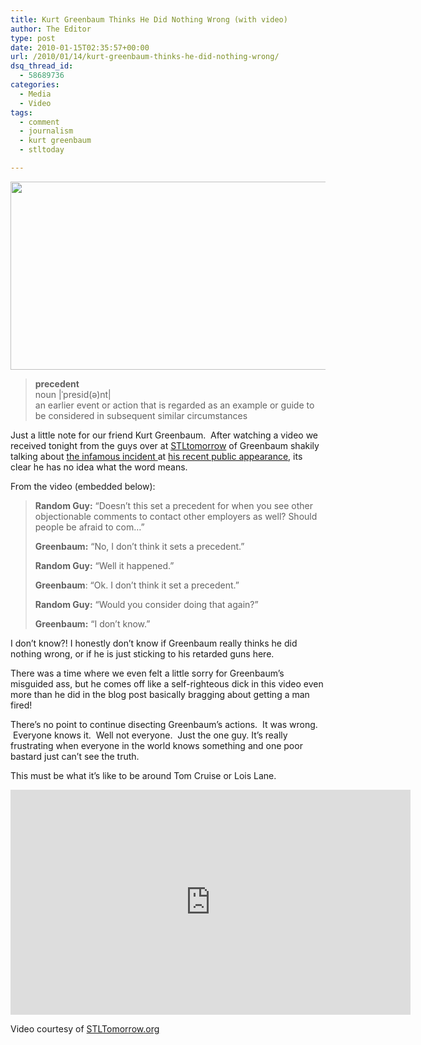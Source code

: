 ```yaml
---
title: Kurt Greenbaum Thinks He Did Nothing Wrong (with video)
author: The Editor
type: post
date: 2010-01-15T02:35:57+00:00
url: /2010/01/14/kurt-greenbaum-thinks-he-did-nothing-wrong/
dsq_thread_id:
  - 58689736
categories:
  - Media
  - Video
tags:
  - comment
  - journalism
  - kurt greenbaum
  - stltoday

---
```

[<img class="aligncenter size-full wp-image-2897" title="greenbaum_talk" src="http://punchingkitty.com/wp-content/uploads/2010/01/greenbaum_talk.jpg" alt="" width="600" height="301" srcset="http://media.punchingkitty.com/wordpress/2010/01/greenbaum_talk.jpg 600w, http://media.punchingkitty.com/wordpress/2010/01/greenbaum_talk-300x150.jpg 300w" sizes="(max-width: 600px) 100vw, 600px" />][1]

> <div id="_mcePaste">
>   <strong>precedent</strong>
> </div>
> 
> <div id="_mcePaste">
>   noun |ˈpresid(ə)nt|
> </div>
> 
> <div id="_mcePaste">
>   an earlier event or action that is regarded as an example or guide to be considered in subsequent similar circumstances
> </div>

Just a little note for our friend Kurt Greenbaum.  After watching a video we received tonight from the guys over at <a href="http://stltomorrow.org/" target="_blank">STLtomorrow</a> of Greenbaum shakily talking about <a href="http://punchingkitty.com/2009/11/19/the-post-dispatchs-social-media-guy-tattles-on-naughty-commenter-craps-on-privacy-policy/" target="_blank">the infamous incident </a>at <a href="http://punchingkitty.com/2010/01/12/greenbaum-to-giving-tips-about-how-to-handle-new-media/" target="_blank">his recent public appearance</a>, its clear he has no idea what the word means.

From the video (embedded below):

> **Random Guy:** &#8220;Doesn&#8217;t this set a precedent for when you see other objectionable comments to contact other employers as well? Should people be afraid to com&#8230;&#8221;
> 
> **Greenbaum:** &#8220;No, I don&#8217;t think it sets a precedent.&#8221;
> 
> **Random Guy:** &#8220;Well it happened.&#8221;
> 
> **Greenbaum**: &#8220;Ok. I don&#8217;t think it set a precedent.&#8221;
> 
> **Random Guy:** &#8220;Would you consider doing that again?&#8221;
> 
> **Greenbaum:** &#8220;I don&#8217;t know.&#8221;

I don&#8217;t know?! I honestly don&#8217;t know if Greenbaum really thinks he did nothing wrong, or if he is just sticking to his retarded guns here.

There was a time where we even felt a little sorry for Greenbaum&#8217;s misguided ass, but he comes off like a self-righteous dick in this video even more than he did in the blog post basically bragging about getting a man fired!

There&#8217;s no point to continue disecting Greenbaum&#8217;s actions.  It was wrong.  Everyone knows it.  Well not everyone.  Just the one guy. It&#8217;s really frustrating when everyone in the world knows something and one poor bastard just can&#8217;t see the truth.

This must be what it&#8217;s like to be around Tom Cruise or Lois Lane.

<div class="embed-vimeo" style="text-align: center;">
  <iframe src="https://player.vimeo.com/video/8753085" width="640" height="360" frameborder="0" webkitallowfullscreen mozallowfullscreen allowfullscreen></iframe>
</div>

Video courtesy of <a href="http://stltomorrow.org/" target="_blank">STLTomorrow.org</a>

 [1]: http://punchingkitty.com/wp-content/uploads/2010/01/greenbaum_talk.jpg